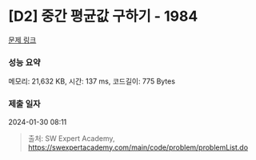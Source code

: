 # [D2] 중간 평균값 구하기 - 1984 

[문제 링크](https://swexpertacademy.com/main/code/problem/problemDetail.do?contestProbId=AV5Pw_-KAdcDFAUq) 

### 성능 요약

메모리: 21,632 KB, 시간: 137 ms, 코드길이: 775 Bytes

### 제출 일자

2024-01-30 08:11



> 출처: SW Expert Academy, https://swexpertacademy.com/main/code/problem/problemList.do